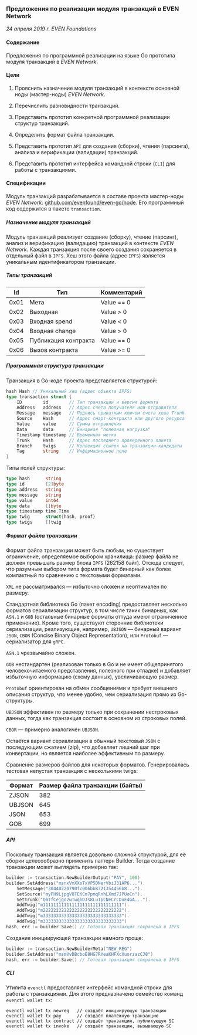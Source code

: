 ### Предложения по реализации модуля транзакций в EVEN Network

*24 апреля 2019 г.
EVEN Foundations*

#### Содержание

Предложения по программной реализации на языке Go прототипа модуля транзакций в *EVEN Network*.

#### Цели

1. Прояснить назначение модуля транзакций в контексте основной ноды (мастер-ноды) *EVEN Network*.

1. Перечислить разновидности транзакций.

1. Представить прототип конкретной программной реализации структур транзакций.

1. Определить формат файла транзакции.

1. Представить прототип `API` для создания (сборки), чтения (парсинга), анализа и верификации (валидации) транзакций.

1. Представить прототип интерфейса командной строки (`CLI`) для работы с транзакциями.

#### Спецификации

Модуль транзакций разрабатывается в составе проекта мастер-ноды *EVEN Network*: [github.com/evenfound/even-go/node](http://github.com/evenfound/even-go/node). Его программный код содержится в пакете `transaction`.

##### Назначение модуля транзакций

Модуль транзакций реализует создание (сборку), чтение (парсинг), анализ и верификацию (валидацию) транзакций в контексте *EVEN Network*. Каждая транзакция после своего создания сохраняется в отдельный файл в `IPFS`. Хеш этого файла (адрес `IPFS`) является уникальным идентификатором транзакции.

##### Типы транзакций

| Id   | Тип                  | Комментарий |
|------|----------------------|-------------|
| 0x01 | Мета                 | Value == 0  |
| 0x02 | Выходная             | Value > 0   |
| 0x03 | Входная spend        | Value < 0   |
| 0x04 | Входная change       | Value > 0   |
| 0x05 | Публикация контракта | Value == 0  |
| 0x06 | Вызов контракта      | Value >= 0  |

##### Программная структура транзакции

Транзакция в Go-коде проекта представляется структурой:

```Go
hash Hash // Уникальный хеш (адрес объекта IPFS) 
type transaction struct {
    ID        id        // Тип транзакции и версия формата
    Address   address   // Адрес счета получателя или отправителя
    Message   message   // Подпись приватным ключом счета хеша Trunk
    Source    Hash      // Адрес смарт-контракта или другого ресурса
    Value     value     // Сумма отправления
    Data      data      // Бинарная "полезная нагрузка"
    Timestamp timestamp // Временная метка
    Trunk     Hash      // Адрес последнего проверенного пакета
    Branch    twigs     // Коллекция ссылок на транзакции-кандидаты
    Tag       string    // Информационное поле
}
```

Типы полей структуры:
```Go
type hash      string
type id        [2]byte 
type address   string
type message   string
type value     int64
type data      []byte
type timestamp time.Time
type twig      struct{hash, proof}
type twigs     []twig
```

##### Формат файла транзакции

Формат файла транзакции может быть любым, но существует ограничение, определяемое выбором хранилища: размер файла не должен превышать размер блока `IPFS` (262158 байт). Отсюда следует, что разумным выбором типа формата будет бинарный как более компактный по сравнению с текстовыми форматами.

`XML` не рассматривался — избыточно сложен и неоптимален по размеру.

Стандартная библиотека Go (пакет encoding) предоставляет несколько форматов сериализации структур, в том числе таких бинарных, как `ASN.1` и `GOB` (остальные бинарные форматы оттуда имеют ограниченное применение). Кроме того, существуют сторонние библиотеки сериализации, реализующие, например, `UBJSON` — бинарный вариант `JSON`, `CBOR` (Concise Binary Object Representation), или `Protobuf` — сериализатор для `gRPC`. 

`ASN.1` чрезвычайно сложен. 

`GOB` нестандартен (реализован только в Go и не имеет общепринятого человекочитаемого представления, полезного при отладке) и добавляет избыточную информацию (схему данных), увеличивающую размер. 

`Protobuf` ориентирован на обмен сообщениями и требует внешнего описания структур, что менее удобно, чем сериализация прямо из Go-структуры. 

`UBJSON` эффективен по размеру только при сохранении нестроковых данных, тогда как транзакция состоит в основном из строковых полей.

`CBOR` — примерно аналогичен `UBJSON`.

Остаётся вариант сериализации в обычный текстовый `JSON` с последующим сжатием (zip), что добавляет лишний шаг при конвертации, но является наиболее эффективным по размеру.

Сравнение размеров файлов для некоторых форматов. Генерировалась тестовая непустая транзакция с несколькими twigs:

| Формат | Размер файла транзакции (байты) |
| ------ | ------------------------------- |
| ZJSON | 382 |
| UBJSON | 645 |
| JSON | 653 |
| GOB | 699 |

##### API

Поскольку транзакция является довольно сложной структурой, для её сборки целесообразно применить паттерн Builder. Тогда создание транзакции может выглядеть примерно так:

```Go
builder := transaction.NewBuilderOutput("PAY", 100)
builder.SetAddress("msnxVmXXoTxVP5DNerVbiJ31AP6...").
	SetMessage("30440220790fc006bb8321354456b8...").
	SetSource("myPH9LjpgV8TEKCm7pmqRnhLXmd7JPUoCn").
	SetTrunk("QmTfCejgo2wTwqnDJs8Lu1pCNeCrCDuE4GA...").
	AddTwig("m111111111111111111111111111111").
	AddTwig("m222222222222222222222222222222").
	AddTwig("m333333333333333333333333333333").
	AddTwig("m333333333333333333333333333333")
hash, err := builder.Save() // Готовая транзакция сохранена в IPFS
```

Создание инициирующей транзакции намного проще:

```Go
builder := transaction.NewBuilderMeta("NEW_REG")
builder.SetAddress("msmVvDBcboE8HG7RYeaKHFXcXuorzazCJ8")
hash, err := builder.Save() // Готовая транзакция сохранена в IPFS
```

##### CLI

Утилита `evenctl` предоставляет интерфейс командной строки для работы с транзакциями. Для этого предназначено семейство команд `evenctl wallet tx`:

```
evenctl wallet tx newreg   // создаёт инициирующую транзакцию
evenctl wallet tx pay      // создаёт платёжную транзакцию
evenctl wallet tx contract // создаёт транзакцию, публикующую SC
evenctl wallet tx invoke   // создаёт транзакцию, вызывающую SC
```
